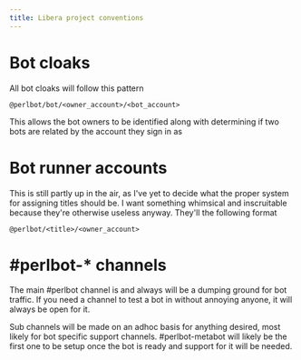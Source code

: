 ```yaml
---
title: Libera project conventions
---
```


# Bot cloaks

All bot cloaks will follow this pattern

    @perlbot/bot/<owner_account>/<bot_account>

This allows the bot owners to be identified along with determining if two bots are related by the account they sign in as

# Bot runner accounts

This is still partly up in the air, as I've yet to decide what the proper system for assigning titles should be.  I want something whimsical and inscruitable because they're otherwise useless anyway.  They'll the following format

    @perlbot/<title>/<owner_account>

# #perlbot-\* channels

The main #perlbot channel is and always will be a dumping ground for bot traffic.  If you need a channel to test a bot in without annoying anyone, it will always be open for it.

Sub channels will be made on an adhoc basis for anything desired, most likely for bot specific support channels.  #perlbot-metabot will likely be the first one to be setup once the bot is ready and support for it will be needed.

